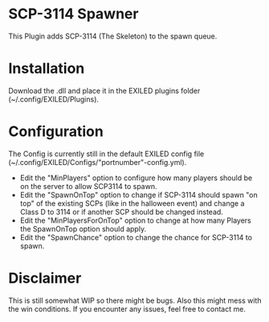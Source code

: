 # SCP-3114 Spawner
This Plugin adds SCP-3114 (The Skeleton) to the spawn queue.

# Installation
Download the .dll and place it in the EXILED plugins folder (~/.config/EXILED/Plugins).

# Configuration
The Config is currently still in the default EXILED config file (~/.config/EXILED/Configs/"portnumber"-config.yml).
- Edit the "MinPlayers" option to configure how many players should be on the server to allow SCP3114 to spawn.
- Edit the "SpawnOnTop" option to change if SCP-3114 should spawn "on top" of the existing SCPs (like in the halloween event) and change a Class D to 3114 or if another SCP should be changed instead.
- Edit the "MinPlayersForOnTop" option to change at how many Players the SpawnOnTop option should apply.
- Edit the "SpawnChance" option to change the chance for SCP-3114 to spawn.

# Disclaimer
This is still somewhat WIP so there might be bugs. Also this might mess with the win conditions. If you encounter any issues, feel free to contact me.
